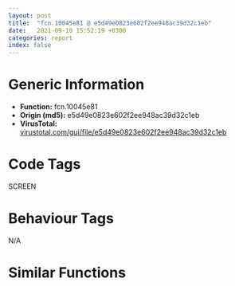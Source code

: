 ```yaml
---
layout: post
title:  "fcn.10045e81 @ e5d49e0823e602f2ee948ac39d32c1eb"
date:   2021-09-10 15:52:19 +0300
categories: report
index: false
---
```


# Generic Information
- **Function:** fcn.10045e81
- **Origin (md5):** e5d49e0823e602f2ee948ac39d32c1eb
- **VirusTotal:** [virustotal.com/gui/file/e5d49e0823e602f2ee948ac39d32c1eb][virustotal_ref]

# Code Tags
<span class="tag" id="SCREEN">SCREEN</span>


# Behaviour Tags
<span class="bhv-tag" id="na">N/A</span>

# Similar Functions
<script type="text/javascript" src="https://www.gstatic.com/charts/loader.js"></script>
<script type="text/javascript">

    google.charts.load('current', {'packages':['corechart']});
    google.charts.setOnLoadCallback(drawChart);

    function drawChart() {
    var data = new google.visualization.DataTable();
        data.addColumn('number', 'X');
        data.addColumn('number', 'Y');
        data.addColumn({type: 'string', role: 'tooltip', 'p': {'html': true}});
        data.addColumn({'type': 'string', 'role': 'style'});
        
        data.addRows([
    [45.43047332763672, -67.99542236328125, '<b><a href="/report/fcn.10045e81@e5d49e0823e602f2ee948ac39d32c1eb">fcn.10045e81</a><br>@e5d49e0823e602f2ee948ac39d32c1eb</b><br>', 'point { fill-color: #e0440e; }'],
[60.79587173461914, -102.21449279785156, '<b><a href="/report/fcn.10044332@e5d49e0823e602f2ee948ac39d32c1eb">fcn.10044332</a><br>@e5d49e0823e602f2ee948ac39d32c1eb</b><br>', 'null'],
[30.658361434936523, 49.167144775390625, '<b><a href="/report/fcn.0042a33c@b8b9cf6862b0d68d10750002e5baaf97">fcn.0042a33c</a><br>@b8b9cf6862b0d68d10750002e5baaf97</b><br>', 'null'],
[61.6991081237793, 63.876060485839844, '<b><a href="/report/fcn.0042a33c@7307643b343733b7fbd7b4b4fb482515">fcn.0042a33c</a><br>@7307643b343733b7fbd7b4b4fb482515</b><br>', 'null'],
[26.679351806640625, -103.99791717529297, '<b><a href="/report/fcn.10038d78@e5d49e0823e602f2ee948ac39d32c1eb">fcn.10038d78</a><br>@e5d49e0823e602f2ee948ac39d32c1eb</b><br>', 'null'],
[1.7280796766281128, -18.790441513061523, '<b><a href="/report/fcn.004a254c@9c2b894b84f59672d8be2e984066f76f">fcn.004a254c</a><br>@9c2b894b84f59672d8be2e984066f76f</b><br>', 'null'],
[36.47106170654297, -34.39894485473633, '<b><a href="/report/fcn.004b79d9@9c2b894b84f59672d8be2e984066f76f">fcn.004b79d9</a><br>@9c2b894b84f59672d8be2e984066f76f</b><br>', 'null'],
[11.952583312988281, -54.74357604980469, '<b><a href="/report/fcn.10069084@e5d49e0823e602f2ee948ac39d32c1eb">fcn.10069084</a><br>@e5d49e0823e602f2ee948ac39d32c1eb</b><br>', 'null'],
[53.32976150512695, 24.078826904296875, '<b><a href="/report/fcn.0042a33c@e3d061f479f25b8f541d0905c967999c">fcn.0042a33c</a><br>@e3d061f479f25b8f541d0905c967999c</b><br>', 'null'],
[81.74061584472656, -72.94831848144531, '<b><a href="/report/fcn.00461a98@9c2b894b84f59672d8be2e984066f76f">fcn.00461a98</a><br>@9c2b894b84f59672d8be2e984066f76f</b><br>', 'null'],
[83.92591094970703, 37.446075439453125, '<b><a href="/report/fcn.0042a33c@3d7f25d788af3e7f7707a736ac852465">fcn.0042a33c</a><br>@3d7f25d788af3e7f7707a736ac852465</b><br>', 'null'],

        ]);

    var options = {
        title: 'Similarity Plot',
        legend: 'none',
        colors: ['#dedbd9', '#e6693e', '#ec8f6e', '#f3b49f', '#f6c7b6'],
        tooltip: {isHtml: true, trigger: 'both'},
        explorer: {
        actions: ["dragToZoom", "rightClickToReset"],
        },
        chartArea: {
        width: '80%',
        height: '80%'
        },
        width: '100%',
        height: '100%'
    };

    var chart = new google.visualization.ScatterChart(document.getElementById('chart_div'));

    chart.draw(data, options);
    }
    
</script>


<div id="chart_div" style="width: 100%px; height: 100%;"></div>

# Disassembled Code
{% highlight nasm %}

push 0x7c
mov eax, 0x1013db49
call fcn.10124157
mov ebx, ecx
mov dword[ebp-0x6c], ebx
mov eax, dword[ebp+0x14]
sub eax, dword[ebp+0xc]
test eax, eax
jle 0x10046182
mov eax, dword[ebp+0x10]
sub eax, dword[ebp+8]
test eax, eax
jle 0x10046182
mov ecx, dword[ebx+4]
lea edx, [ebp-0x20]
xor eax, eax
mov dword[ebp-0x20], eax
mov dword[ebp-0x1c], eax
mov dword[ebp-0x18], eax
mov dword[ebp-0x14], eax
mov eax, dword[ecx]
push edx
call dword[eax+0x50]
xor eax, eax
mov dword[ebp-0x30], eax
mov dword[ebp-0x2c], eax
mov dword[ebp-0x28], eax
mov dword[ebp-0x24], eax
lea eax, [ebp+8]
push eax
lea eax, [ebp-0x20]
push eax
lea eax, [ebp-0x30]
push eax
call dword[sym.imp.USER32.dll_UnionRect]
lea eax, [ebp-0x20]
push eax
lea eax, [ebp-0x30]
push eax
call dword[sym.imp.USER32.dll_EqualRect]
test eax, eax
je 0x10046182
mov esi, dword[ebp+0x10]
lea ecx, [ebp-0x7c]
mov edi, dword[ebp+0x14]
sub esi, dword[ebp+8]
sub edi, dword[ebp+0xc]
mov dword[ebp-0x54], esi
mov dword[ebp-0x58], edi
call fcn.1001703e
and dword[ebp-4], 0
mov eax, dword[ebx+4]
test eax, eax
je 0x10045f26
mov eax, dword[eax+4]
push eax
call dword[sym.imp.GDI32.dll_CreateCompatibleDC]
push eax
lea ecx, [ebp-0x7c]
call fcn.100179cf
test eax, eax
je 0x10046176
and dword[ebp-0x48], 0
mov dword[ebp-0x4c], 0x1014cb54
mov eax, dword[ebx+4]
push edi
push esi
mov byte[ebp-4], 1
push dword[eax+4]
call dword[sym.imp.GDI32.dll_CreateCompatibleBitmap]
push eax
lea ecx, [ebp-0x4c]
call fcn.10017a05
test eax, eax
je 0x10046163
push dword[ebp-0x48]
push dword[ebp-0x78]
call fcn.1001807d
xor ecx, ecx
mov dword[ebp-0x88], eax
test eax, eax
setne cl
test ecx, ecx
jne 0x10045f8d
call fcn.10009c74
lea eax, [ebp-0x34]
mov dword[ebp-0x84], esi
push eax
lea eax, [ebp-0x84]
mov dword[ebp-0x80], edi
push eax
call fcn.10042ae4
mov dword[ebp-0x80], eax
test eax, eax
je 0x10046163
mov ebx, dword[ebp-0x34]
mov dword[ebp-0x38], ebx
test ebx, ebx
je 0x10046163
push eax
push dword[ebp-0x78]
call dword[sym.imp.GDI32.dll_SelectObject]
mov eax, dword[ebp-0x6c]
mov eax, dword[eax+4]
test eax, eax
je 0x10045fd6
mov eax, dword[eax+4]
push 0xcc0020
push dword[ebp+0xc]
push dword[ebp+8]
push eax
push edi
push esi
push 0
push 0
push dword[ebp-0x78]
call dword[sym.imp.GDI32.dll_BitBlt]
cmp dword[ebp+0x18], 0
je 0x100460b0
test edi, edi
js 0x10046118
mov eax, esi
imul ecx, esi, 0xfffffffc
cdq
sub eax, edx
mov edx, eax
mov eax, esi
neg eax
sar edx, 1
mov dword[ebp-0x50], eax
mov eax, edi
imul eax, esi
mov dword[ebp-0x40], ecx
mov dword[ebp-0x60], edx
mov dword[ebp-0x44], eax
mov dword[ebp-0x5c], eax
lea ecx, [ebx+eax*4]
lea eax, [edi+1]
mov dword[ebp-0x3c], ecx
imul eax, esi
lea ebx, [ebx+eax*4]
lea eax, [edi+1]
add ebx, 0xfffffffc
mov edi, dword[ebp-0x44]
mov dword[ebp-0x34], eax
mov eax, dword[ebp-0x40]
mov dword[ebp-0x38], ebx
test edx, edx
js 0x1004609c
mov edx, ecx
mov eax, edi
lea ecx, [esi-1]
mov dword[ebp-0x68], eax
mov esi, dword[ebp-0x60]
add ecx, edi
inc esi
mov dword[ebp-0x64], ecx
mov dword[ebp-0x44], esi
mov esi, dword[ebp-0x54]
cmp eax, dword[ebp-0x5c]
jge 0x1004607d
cmp ecx, dword[ebp-0x5c]
jge 0x1004607d
mov ecx, dword[edx]
mov eax, dword[ebx]
mov dword[edx], eax
mov eax, dword[ebp-0x68]
mov dword[ebx], ecx
mov ecx, dword[ebp-0x64]
add edx, 4
sub ebx, 4
dec ecx
inc eax
dec dword[ebp-0x44]
mov dword[ebp-0x64], ecx
mov dword[ebp-0x68], eax
jne 0x10046065
mov ecx, dword[ebp-0x3c]
mov ebx, dword[ebp-0x38]
mov edx, dword[ebp-0x60]
mov eax, dword[ebp-0x40]
add edi, dword[ebp-0x50]
add ecx, eax
add ebx, eax
mov dword[ebp-0x3c], ecx
dec dword[ebp-0x34]
mov dword[ebp-0x38], ebx
jne 0x10046048
jmp 0x10046115
mov eax, edi
cdq
sub eax, edx
sar eax, 1
js 0x10046118
imul edx, esi, 0xfffffffc
mov ecx, esi
shl ecx, 2
mov dword[ebp-0x40], ecx
mov dword[ebp-0x34], edx
lea edx, [edi*4-4]
mov edi, dword[ebp-0x34]
imul edx, esi
add edx, ebx
inc eax
mov dword[ebp-0x3c], eax
test esi, esi
jle 0x10046108
mov dword[ebp-0x50], ebx
mov edi, edx
mov ebx, esi
mov esi, dword[ebp-0x50]
mov ecx, dword[esi]
mov eax, dword[edi]
mov dword[esi], eax
lea esi, [esi+4]
mov dword[edi], ecx
lea edi, [edi+4]
dec ebx
jne 0x100460e8
mov esi, dword[ebp-0x54]
mov ebx, dword[ebp-0x38]
mov eax, dword[ebp-0x3c]
mov ecx, dword[ebp-0x40]
mov edi, dword[ebp-0x34]
add ebx, ecx
add edx, edi
dec eax
mov dword[ebp-0x38], ebx
mov dword[ebp-0x3c], eax
jne 0x100460da
mov edi, dword[ebp-0x58]
mov eax, dword[ebp-0x6c]
xor ebx, ebx
push 0xcc0020
push ebx
push ebx
push dword[ebp-0x78]
mov eax, dword[eax+4]
push edi
push esi
push dword[ebp+0xc]
push dword[ebp+8]
push dword[eax+4]
call dword[sym.imp.GDI32.dll_BitBlt]
mov eax, dword[ebp-0x88]
test eax, eax
jne 0x10046149
mov eax, ebx
jmp 0x1004614c
mov eax, dword[eax+4]
push eax
push dword[ebp-0x78]
call fcn.1001807d
push dword[ebp-0x80]
call dword[sym.imp.GDI32.dll_DeleteObject]
mov byte[ebp-4], bl
jmp 0x10046167
mov byte[ebp-4], 0
lea ecx, [ebp-0x4c]
mov dword[ebp-0x4c], 0x1014cb54
call fcn.100171ad
or dword[ebp-4], 0xffffffff
lea ecx, [ebp-0x7c]
call fcn.10017194
call fcn.10124106
ret 0x14

{% endhighlight %}

[virustotal_ref]: https://www.virustotal.com/gui/file/e5d49e0823e602f2ee948ac39d32c1eb